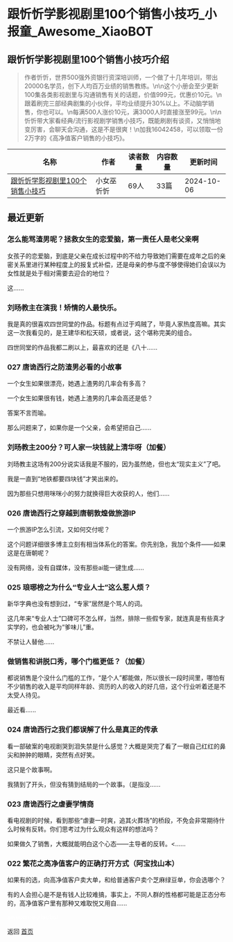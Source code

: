 # 跟忻忻学影视剧里100个销售小技巧_小报童_Awesome_XiaoBOT

## 跟忻忻学影视剧里100个销售小技巧介绍
> 作者忻忻，世界500强外资银行资深培训师，一个做了十几年培训，带出20000名学员，创下人均百万业绩的销售教练。\n\n这个小册会至少更新100集各类影视剧里与沟通销售有关的话题，价值999元，优惠价10元。\n跟着刷完三部经典剧集的小伙伴，平均业绩提升30%以上。不动脑学销售，你也可以。\n每满500人涨价10元，满3000人时直接涨至99元。\n\n忻忻带大家看经典/流行影视剧学销售小技巧，既能刷剧有谈资，又悄悄地变厉害，会聊天会沟通，这是不是很爽！\n加我16042458，可以领取一份2万字的《高净值客户销售的小技巧》。  
  


|名称|作者|读者数量|内容数量|更新时间|
|---|---|---|---|---|
|[跟忻忻学影视剧里100个销售小技巧](https://xiaobot.net/p/KJXXS100?refer=0b133df9-27dc-423b-8101-639049001c13)|小女巫忻忻|69人|33篇|2024-10-06|

## 最近更新
### 怎么能骂渣男呢？拯救女生的恋爱脑，第一责任人是老父亲啊

女孩子的恋爱脑，到底是父亲在成长过程中的不给力导致她们需要在成年之后的亲密关系里进行某种程度上的报复式补偿，还是母亲的参与度不够使得她们会误以为女性就是处于相对需要去迎合的地位？

这......

### 刘旸教主在演我！矫情的人最快乐。

我是真的很喜欢四世同堂的作品。标题有点过于鸡贼了，毕竟人家热度高嘛。其实这一次我看见的，是王建华和松天硕，或者说，这个堪称完美的组合。

四世同堂的作品我都二刷以上，最喜欢的还是《八十......

### 027 唐诡西行之防渣男必看的小故事

一个女生如果很漂亮，她遇上渣男的几率会有多高？

一个女生如果很有钱，她遇上渣男的几率会高还是低？

答案不言而喻。

那么问题来了，如果你是一个父亲，会希望把自己......

### 刘旸教主200分？可人家一块钱就上清华呀（加餐）

刘旸教主这场有200分说实话我是不服的，因为虽然绝，但也太“现实主义”了吧。

我是一直到“地铁都要四块钱”才笑出来的。

因为那些只想用咪咪小的努力就换得巨大收获的人，他们......

### 026 唐诡西行之穿越到唐朝敦煌做旅游IP

一个旅游IP怎么引流，又如何交付呢？

这个问题详细很多博主立刻有相当体系化的答案。你先别急，我加个条件——如果这是在唐朝呢？

没有网络，没有自媒体，没有那些ai能一键生成......

### 025 琅琊榜之为什么“专业人士”这么惹人烦？

新华字典也没有想到过，“专家”居然是个骂人的词。

这几年来“专业人士”口碑可不怎么样，当然，排除一些假专家，就连真是有些真才实学的，也会被叱为“爹味儿”重。

不禁让人替他......

### 做销售和讲脱口秀，哪个门槛更低？（加餐）

都说销售是个没什么门槛的工作，“是个人”都能做，所以很长一段时间里，哪怕有不少销售的收入是平均同样年龄、资历的人的收入的好几倍，这个行业听着​还是不太受人待见。

最近看......

### 024 唐诡西行之我们都误解了什么是真正的传承

看一部破案的电视剧哭到泪失禁是什么感觉？大概是哭完了看了一眼自己红红的鼻尖和肿肿的眼睛，突然有点好笑。

这只是个故事啊。

我猜到了开头，但没有猜到结局的一个故事。（是指没......

### 023 唐诡西行之虐妻学情商

看电视剧的时候，看到那些“虐妻一时爽，追其火葬场”的桥段，不免会非常期待什么时候有反转。你们思考过为什么观众有这样的想法吗？

如果做久了销售，大概就能明白这个心态——主导者的反转。<......

### 022 繁花之高净值客户的正确打开方式（阿宝找山本）

如果有的选，向高净值客户卖大单，和给普通客户卖个芝麻绿豆单，你会选哪个？

有的人会担心是不是有钱人比较难搞，事实上，不同人群的性格都可能是正态分布的，高净值客户里有那种又难取悦又用自......


<a href="https://github.com/Reno9527/awesome-xiaobot" style="color: white; text-decoration: none;">awesome-xiaobot</a>

返回 [首页](../README.md)
